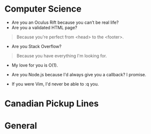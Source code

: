# Computer Science
* Are you an Oculus Rift because you can’t be real life?
* Are you a validated HTML page?

> Because you&#39;re perfect from &lt;head&gt; to the &lt;footer&gt;.

* Are you Stack Overflow?

> Because you have everything I'm looking for.

* My love for you is O(1).

* Are you Node.js because I'd always give you a callback? I promise.

* If you were Vim, I'd never be able to :q you.

# Canadian Pickup Lines

# General
